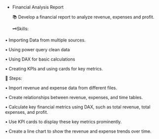 * Financial Analysis Report

  📚 Develop a financial report to analyze revenue, expenses and profit.

  🗝️Skills:

 • Importing Data from multiple sources.

 • Using power query clean data 

 • Using DAX for basic calculations

 • Creating KPIs and using cards for key metrics.

 💫 Steps:
 
 • Import revenue and expense data from different files.

 
 • Create relationships between revenue, expenses, and time tables.

 • Calculate key financial metrics using DAX, such as total revenue, total expenses, and profit.
 
 • Use KPI cards to display these key metrics prominently.
 
 • Create a line chart to show the revenue and expense trends over time.
